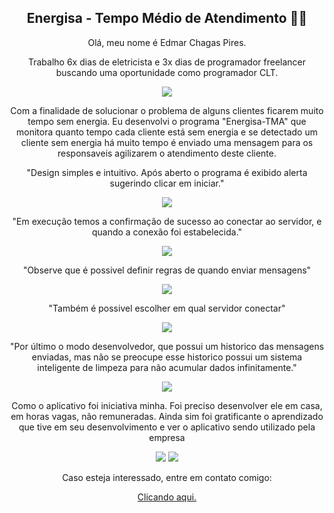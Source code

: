 <h2 align=center>Energisa - Tempo Médio de Atendimento 🤖💬 </h2>
<div align=center>
  <p>Olá, meu nome é Edmar Chagas Pires.</p>
  <p>Trabalho 6x dias de eletricista e 3x dias de programador freelancer buscando uma oportunidade como programador CLT.</p>
  <img src="https://raw.githubusercontent.com/edmarpires9/Energisa-TMA/main/data/teste/menu.do.app.png">
  <p>Com a finalidade de solucionar o problema de alguns clientes ficarem muito tempo sem energia. Eu desenvolvi o programa "Energisa-TMA" que monitora quanto tempo cada cliente está sem energia e se detectado um cliente         sem energia há muito tempo é enviado uma mensagem para os responsaveis agilizarem o atendimento deste cliente.</p>
  <p>"Design simples e intuitivo. Após aberto o programa é exibido alerta sugerindo clicar em iniciar."</p>
  <img src="https://raw.githubusercontent.com/edmarpires9/Energisa-TMA/main/data/teste/menu.do.app.png">
  <p>"Em execução temos a confirmação de sucesso ao conectar ao servidor, e quando a conexão foi estabelecida."</p>
  <img src="https://github.com/edmarpires9/Energisa-TMA/blob/main/data/teste/menu.do.app1.png?raw=true">
  <p>"Observe que é possivel definir regras de quando enviar mensagens"</p>
  <img src="https://github.com/edmarpires9/Energisa-TMA/blob/main/data/teste/menu.do.app2.png?raw=true">
  <p>"Também é possivel escolher em qual servidor conectar"</p>
  <img src="https://github.com/edmarpires9/Energisa-TMA/blob/main/data/teste/menu.do.app3.png?raw=true">
  <p>"Por último o modo desenvolvedor, que possui um historico das mensagens enviadas, mas não se preocupe esse historico possui um sistema inteligente de limpeza para não acumular dados infinitamente."</p>
  <img src="https://github.com/edmarpires9/Energisa-TMA/blob/main/data/teste/menu.do.app4.png?raw=true">
  <p>Como o aplicativo foi iniciativa minha. Foi preciso desenvolver ele em casa, em horas vagas, não remuneradas. Ainda sim foi gratificante o aprendizado que tive em seu desenvolvimento e ver o aplicativo sendo utilizado       pela empresa</p>
  <img src="https://github.com/edmarpires9/Energisa-TMA/blob/main/data/teste/mensagem.do.app.jpeg?raw=true">
  <img src="https://github.com/edmarpires9/Energisa-TMA/blob/main/data/teste/mensagem.do.app1.jpeg?raw=true">
  <p>Caso esteja interessado, entre em contato comigo:</p><a href="https://wa.me/5532988351572" target="_blank">Clicando aqui.</a>
</div>

